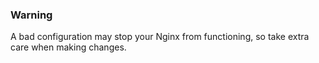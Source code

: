 <!-- post: -->


### Warning

A bad configuration may stop your Nginx from functioning, so take extra care when making changes.




